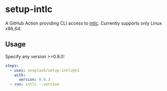 # setup-intlc

A GitHub Action providing CLI access to [intlc](https://github.com/unsplash/intlc). Currently supports only Linux x86_64. 

## Usage

Specify any version >=0.8.0:

```yml
steps:
  - uses: unsplash/setup-intlc@v1
    with:
      version: 0.8.3
  - run: intlc --version
```
